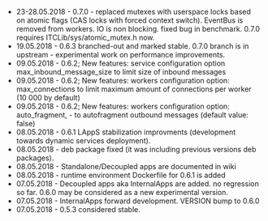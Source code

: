 * 23-28.05.2018 - 0.7.0 - replaced mutexes with userspace locks based on atomic flags (CAS locks with forced context switch). EventBus is removed from workers. IO is non blocking. fixed bug in benchmark. 0.7.0 requires ITCLib/sys/atomic_mutex.h now. 
* 19.05.2018 - 0.6.3 branched-out and marked stable. 0.7.0 branch is in upstream - experimental work on performance improvements.
* 09.05.2018 - 0.6.2; New features: service configuration option max_inbound_message_size to limit size of inbound messages
* 09.05.2018 - 0.6.2; New features: workers configuration option: max_connections  to limit maximum amount of connections per worker (10 000 by default)
* 09.05.2018 - 0.6.2; New features: workers configuration option: auto_fragment, - to autofragment outbound messages (default value: false)
* 08.05.2018 - 0.6.1 LAppS stabilization improvments (development towards dynamic services deployment). 
* 08.05.2018 - deb package fixed (it was including previous versions deb packages).
* 08.05.2018 - Standalone/Decoupled apps are documented in wiki
* 08.05.2018 - runtime environment Dockerfile for 0.6.1 is added
* 07.05.2018 - Decoupled apps aka InternalApps are added. no regression so far. 0.6.0 may be considered as a new experimental version.
* 07.05.2018 - InternalApps forward development. VERSION bump to 0.6.0
* 07.05.2018 - 0.5.3 considered stable.
